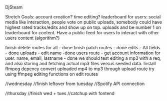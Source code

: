 DjSteam

Stretch Goals:
account creation? time editing?
leaderboard for users: social media like interaction, people vote on public uploads, somebody could have highest rated tracks/edits and show up on top. uploads and be number 1 on leaderboard for content.
Have a public feed for users to interact with other users content (algorithm?)

finish delete routes for all - done
finish patch routes - done
edits - All fields - done
uploads - edit name -done
users route - get account information for user. name, email, lastname - done
we should test editing a mp3 with a req, and also storing and fetching
actual mp3 files versus seeded data. Install ffmpeg depency
convert uploaded mp4 to mp3 through upload route
try using ffmpeg editing functions on edit routes

//wednesday
//finish leftover from tuesday
//Spotify API connection

//thursday
//finish wed + tues
//catchup with fontend
